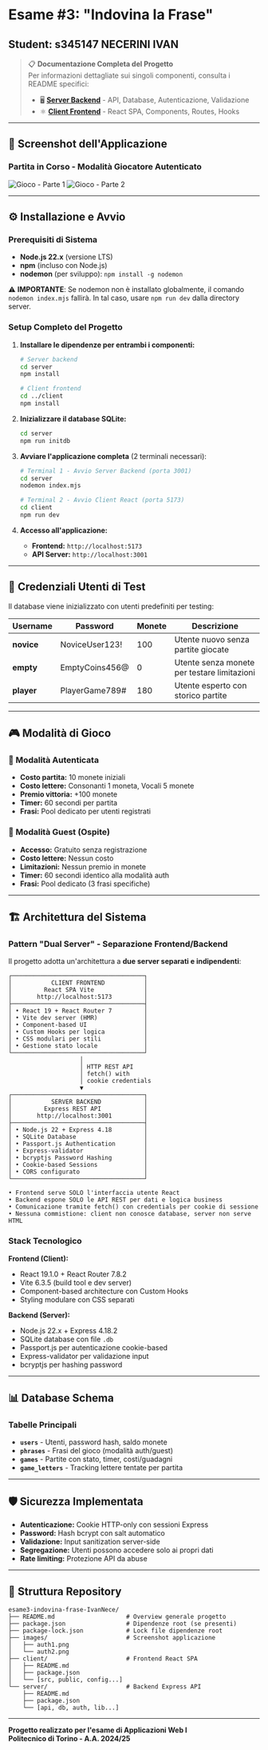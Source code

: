 # Esame #3: "Indovina la Frase"
## Student: s345147 NECERINI IVAN 

> 📋 **Documentazione Completa del Progetto**  
> Per informazioni dettagliate sui singoli componenti, consulta i README specifici:
> - 🖥️ **[Server Backend](./server/README.md)** - API, Database, Autenticazione, Validazione
> - ⚛️ **[Client Frontend](./client/README.md)** - React SPA, Components, Routes, Hooks

---

## 📱 Screenshot dell'Applicazione

### Partita in Corso - Modalità Giocatore Autenticato
![Gioco - Parte 1](./images/auth1.png)
![Gioco - Parte 2](./images/auth2.png)

---

## ⚙️ Installazione e Avvio

### Prerequisiti di Sistema
- **Node.js 22.x** (versione LTS)
- **npm** (incluso con Node.js)
- **nodemon** (per sviluppo): `npm install -g nodemon`

⚠️ **IMPORTANTE**: Se nodemon non è installato globalmente, il comando `nodemon index.mjs` fallirà. In tal caso, usare `npm run dev` dalla directory server.

### Setup Completo del Progetto

1. **Installare le dipendenze per entrambi i componenti:**
   ```bash
   # Server backend
   cd server
   npm install
   
   # Client frontend  
   cd ../client
   npm install
   ```

2. **Inizializzare il database SQLite:**
   ```bash
   cd server
   npm run initdb
   ```

3. **Avviare l'applicazione completa** (2 terminali necessari):
   ```bash
   # Terminal 1 - Avvio Server Backend (porta 3001)
   cd server
   nodemon index.mjs
   
   # Terminal 2 - Avvio Client React (porta 5173)
   cd client
   npm run dev
   ```

4. **Accesso all'applicazione:**
   - **Frontend:** `http://localhost:5173`
   - **API Server:** `http://localhost:3001`

---

## 👤 Credenziali Utenti di Test

Il database viene inizializzato con utenti predefiniti per testing:

| Username | Password | Monete | Descrizione |
|----------|----------|--------|-------------|
| **novice** | NoviceUser123! | 100 | Utente nuovo senza partite giocate |
| **empty** | EmptyCoins456@ | 0 | Utente senza monete per testare limitazioni |
| **player** | PlayerGame789# | 180 | Utente esperto con storico partite |

---

## 🎮 Modalità di Gioco

### 🔐 Modalità Autenticata
- **Costo partita:** 10 monete iniziali
- **Costo lettere:** Consonanti 1 moneta, Vocali 5 monete
- **Premio vittoria:** +100 monete
- **Timer:** 60 secondi per partita
- **Frasi:** Pool dedicato per utenti registrati

### 👤 Modalità Guest (Ospite)
- **Accesso:** Gratuito senza registrazione
- **Costo lettere:** Nessun costo
- **Limitazioni:** Nessun premio in monete
- **Timer:** 60 secondi identico alla modalità auth
- **Frasi:** Pool dedicato (3 frasi specifiche)

---

## 🏗️ Architettura del Sistema

### Pattern "Dual Server" - Separazione Frontend/Backend

Il progetto adotta un'architettura a **due server separati e indipendenti**:

```
┌─────────────────────────────────────┐
│           CLIENT FRONTEND           │
│         React SPA Vite              │
│       http://localhost:5173         │
├─────────────────────────────────────┤
│ • React 19 + React Router 7         │
│ • Vite dev server (HMR)             │
│ • Component-based UI                │
│ • Custom Hooks per logica           │
│ • CSS modulari per stili            │
│ • Gestione stato locale             │
└─────────────────────────────────────┘
                    │
                    │ HTTP REST API
                    │ fetch() with
                    │ cookie credentials
                    ▼
┌─────────────────────────────────────┐
│           SERVER BACKEND            │
│         Express REST API            │
│       http://localhost:3001         │
├─────────────────────────────────────┤
│ • Node.js 22 + Express 4.18         │
│ • SQLite Database                   │
│ • Passport.js Authentication        │
│ • Express-validator                 │
│ • bcryptjs Password Hashing         │
│ • Cookie-based Sessions             │
│ • CORS configurato                  │
└─────────────────────────────────────┘

• Frontend serve SOLO l'interfaccia utente React
• Backend espone SOLO le API REST per dati e logica business  
• Comunicazione tramite fetch() con credentials per cookie di sessione
• Nessuna commistione: client non conosce database, server non serve HTML
```

### Stack Tecnologico

**Frontend (Client):**
- React 19.1.0 + React Router 7.8.2
- Vite 6.3.5 (build tool e dev server)
- Component-based architecture con Custom Hooks
- Styling modulare con CSS separati

**Backend (Server):**
- Node.js 22.x + Express 4.18.2
- SQLite database con file `.db`
- Passport.js per autenticazione cookie-based
- Express-validator per validazione input
- bcryptjs per hashing password

---

## 📊 Database Schema

### Tabelle Principali
- **`users`** - Utenti, password hash, saldo monete
- **`phrases`** - Frasi del gioco (modalità auth/guest)
- **`games`** - Partite con stato, timer, costi/guadagni
- **`game_letters`** - Tracking lettere tentate per partita

---

## 🛡️ Sicurezza Implementata

- **Autenticazione:** Cookie HTTP-only con sessioni Express
- **Password:** Hash bcrypt con salt automatico
- **Validazione:** Input sanitization server-side
- **Segregazione:** Utenti possono accedere solo ai propri dati
- **Rate limiting:** Protezione API da abuse

---

## 📁 Struttura Repository

```
esame3-indovina-frase-IvanNece/
├── README.md                    # Overview generale progetto
├── package.json                 # Dipendenze root (se presenti)
├── package-lock.json            # Lock file dipendenze root
├── images/                      # Screenshot applicazione
│   ├── auth1.png
│   └── auth2.png
├── client/                      # Frontend React SPA
│   ├── README.md
│   ├── package.json
│   └── [src, public, config...]
└── server/                      # Backend Express API
    ├── README.md  
    ├── package.json
    └── [api, db, auth, lib...]
```

---

**Progetto realizzato per l'esame di Applicazioni Web I**  
**Politecnico di Torino - A.A. 2024/25**
